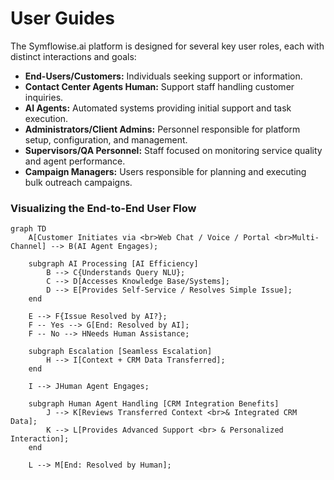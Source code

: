 # User Guides

The Symflowise.ai platform is designed for several key user roles, each with distinct interactions and goals:

*   **End-Users/Customers:** Individuals seeking support or information.
*   **Contact Center Agents Human:** Support staff handling customer inquiries.
*   **AI Agents:** Automated systems providing initial support and task execution.
*   **Administrators/Client Admins:** Personnel responsible for platform setup, configuration, and management.
*   **Supervisors/QA Personnel:** Staff focused on monitoring service quality and agent performance.
*   **Campaign Managers:** Users responsible for planning and executing bulk outreach campaigns.

### Visualizing the End-to-End User Flow

```mermaid
graph TD
    A[Customer Initiates via <br>Web Chat / Voice / Portal <br>Multi-Channel] --> B(AI Agent Engages);

    subgraph AI Processing [AI Efficiency]
        B --> C{Understands Query NLU};
        C --> D[Accesses Knowledge Base/Systems];
        D --> E[Provides Self-Service / Resolves Simple Issue];
    end

    E --> F{Issue Resolved by AI?};
    F -- Yes --> G[End: Resolved by AI];
    F -- No --> HNeeds Human Assistance;

    subgraph Escalation [Seamless Escalation]
        H --> I[Context + CRM Data Transferred];
    end

    I --> JHuman Agent Engages;

    subgraph Human Agent Handling [CRM Integration Benefits]
        J --> K[Reviews Transferred Context <br>& Integrated CRM Data];
        K --> L[Provides Advanced Support <br> & Personalized Interaction];
    end

    L --> M[End: Resolved by Human];
```
